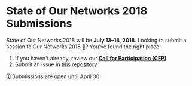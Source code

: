 # State of Our Networks 2018 Submissions

State of Our Networks 2018 will be **July 13–18, 2018**. Looking to submit a session to Our Networks 2018 📡? You've found the right place!

1. If you haven't already, review our [**Call for Participation (CFP)**](http://ournetworks.ca/)
1. Submit an issue in [this repository](https://github.com/ournetworks/2018-submissions/issues/new)

🗓 Submissions are open until April 30!
